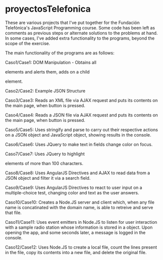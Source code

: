 # proyectosTelefonica

These are various projects that I've put together for the Fundación Telefónica's JavaScript Programming course. Some code has been left as comments as previous steps or alternate solutions to the problems at hand. In some cases, I've added extra functionality to the programs, beyond the scope of the exercise. 

The main functionality of the programs are as follows:

Caso1/Case1: DOM Manipulation - Obtains all <p> elements and alerts them, adds on a child <p> element.

Caso2/Case2: Example JSON Structure

Caso3/Case3: Reads an XML file via AJAX request and puts its contents on the main page, when button is pressed.

Caso4/Case4: Reads a JSON file via AJAX request and puts its contents on the main page, when button is pressed.
  
Caso5/Case5: Uses stringify and parse to carry out their respective actions on a JSON object and JavaScript object, showing results in the console.
  
Caso6/Case6: Uses JQuery to make text in fields change color on focus.
  
Caso7/Case7: Uses JQuery to highlight <p> elements of more than 100 characters.
  
Caso8/Case8: Uses AngularJS Directives and AJAX to read data from a JSON object and filter it via a search field.
  
Caso9/Case9: Uses AngularJS Directives to react to user input on a multiple-choice test, changing color and text as the user answers.
  
Caso10/Case10: Creates a Node.JS server and client which, when any file name is concatinated with the domain name, is able to retreive and serve that file. 
  
Caso11/Case11: Uses event emitters in Node.JS to listen for user interaction with a sample radio station whose information is stored in a object. Upon opening the app, and some seconds later, a message is logged in the console.
  
Caso12/Case12: Uses Node.JS to create a local file, count the lines present in the file, copy its contents into a new file, and delete the original file. 
